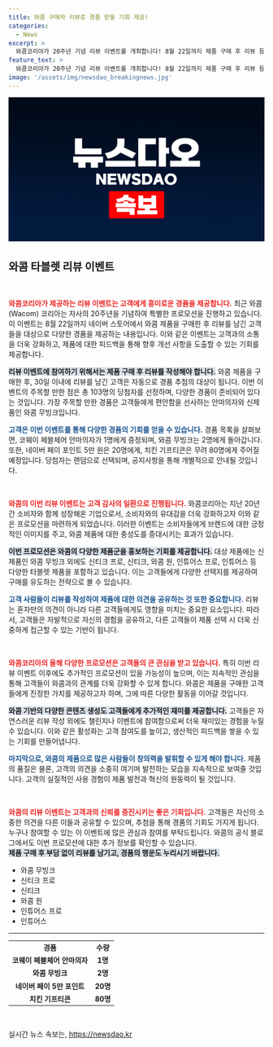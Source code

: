 ```yaml
---
title: 와콤 구매자 리뷰로 경품 받을 기회 제공!
categories:
  - News
excerpt: >
  와콤코리아가 20주년 기념 리뷰 이벤트를 개최합니다! 8월 22일까지 제품 구매 후 리뷰 등록 시, 안마의자와 신제품 와콤 무빙크, 네이버 포인트 등 푸짐한 경품을 총 103명에게 드립니다!
feature_text: >
  와콤코리아가 20주년 기념 리뷰 이벤트를 개최합니다! 8월 22일까지 제품 구매 후 리뷰 등록 시, 안마의자와 신제품 와콤 무빙크, 네이버 포인트 등 푸짐한 경품을 총 103명에게 드립니다!
image: '/assets/img/newsdao_breakingnews.jpg'
---
```


<p><img src="/assets/img/newsdao_breakingnews.jpg" alt="implanttips 속보" /></p>

<h2 data-ke-size="size26">와콤 타블렛 리뷰 이벤트</h2>

<p data-ke-size="size16">&nbsp;</p>

<p><b><span style="color: #ee2323;">와콤코리아가 제공하는 리뷰 이벤트는 고객에게 흥미로운 경품을 제공합니다.</span></b> 최근 와콤(Wacom) 코리아는 자사의 20주년을 기념하여 특별한 프로모션을 진행하고 있습니다. 이 이벤트는 8월 22일까지 네이버 스토어에서 와콤 제품을 구매한 후 리뷰를 남긴 고객들을 대상으로 다양한 경품을 제공하는 내용입니다. 이와 같은 이벤트는 고객과의 소통을 더욱 강화하고, 제품에 대한 피드백을 통해 향후 개선 사항을 도출할 수 있는 기회를 제공합니다.</p>

<p><b><span style="background-color: #21538527;">리뷰 이벤트에 참여하기 위해서는 제품 구매 후 리뷰를 작성해야 합니다.</span></b> 와콤 제품을 구매한 후, 30일 이내에 리뷰를 남긴 고객은 자동으로 경품 추첨의 대상이 됩니다. 이번 이벤트의 주목할 만한 점은 총 103명의 당첨자를 선정하며, 다양한 경품이 준비되어 있다는 것입니다. 가장 주목할 만한 경품은 고객들에게 편안함을 선사하는 안마의자와 신제품인 와콤 무빙크입니다.</p>

<p><b><span style="color: #1a5490;">고객은 이번 이벤트를 통해 다양한 경품의 기회를 얻을 수 있습니다.</span></b> 경품 목록을 살펴보면, 코웨이 페블체어 안마의자가 1명에게 증정되며, 와콤 무빙크는 2명에게 돌아갑니다. 또한, 네이버 페이 포인트 5만 원은 20명에게, 치킨 기프티콘은 무려 80명에게 주어질 예정입니다. 당첨자는 랜덤으로 선택되며, 공지사항을 통해 개별적으로 안내될 것입니다.</p>

<p data-ke-size="size16">&nbsp;</p>

<p><b><span style="color: #ee2323;">와콤의 이번 리뷰 이벤트는 고객 감사의 일환으로 진행됩니다.</span></b> 와콤코리아는 지난 20년간 소비자와 함께 성장해온 기업으로서, 소비자와의 유대감을 더욱 강화하고자 이와 같은 프로모션을 마련하게 되었습니다. 이러한 이벤트는 소비자들에게 브랜드에 대한 긍정적인 이미지를 주고, 와콤 제품에 대한 충성도를 증대시키는 효과가 있습니다.  </p>

<p><b><span style="background-color: #21538527;">이번 프로모션은 와콤의 다양한 제품군을 홍보하는 기회를 제공합니다.</span></b> 대상 제품에는 신제품인 와콤 무빙크 외에도 신티크 프로, 신티크, 와콤 원, 인튜어스 프로, 인튜어스 등 다양한 타블렛 제품을 포함하고 있습니다. 이는 고객들에게 다양한 선택지를 제공하여 구매를 유도하는 전략으로 볼 수 있습니다.</p>

<p><b><span style="color: #1a5490;">고객 사람들이 리뷰를 작성하여 제품에 대한 의견을 공유하는 것 또한 중요합니다.</span></b> 리뷰는 혼자만의 의견이 아니라 다른 고객들에게도 영향을 미치는 중요한 요소입니다. 따라서, 고객들은 자발적으로 자신의 경험을 공유하고, 다른 고객들이 제품 선택 시 더욱 신중하게 접근할 수 있는 기반이 됩니다.</p>

<p data-ke-size="size16">&nbsp;</p>

<p><b><span style="color: #ee2323;">와콤코리아의 올해 다양한 프로모션은 고객들의 큰 관심을 받고 있습니다.</span></b> 특히 이번 리뷰 이벤트 이후에도 추가적인 프로모션이 있을 가능성이 높으며, 이는 지속적인 관심을 통해 고객들이 와콤과의 관계를 더욱 강화할 수 있게 합니다. 와콤은 제품을 구매한 고객들에게 진정한 가치를 제공하고자 하며, 그에 따른 다양한 활동을 이어갈 것입니다. </p>

<p><b><span style="background-color: #21538527;">와콤 기반의 다양한 콘텐츠 생성도 고객들에게 추가적인 재미를 제공합니다.</span></b> 고객들은 자연스러운 리뷰 작성 외에도 챌린지나 이벤트에 참여함으로써 더욱 재미있는 경험을 누릴 수 있습니다. 이와 같은 활성화는 고객 참여도를 높이고, 생산적인 피드백을 쌓을 수 있는 기회를 만들어냅니다.</p>

<p><b><span style="color: #1a5490;">마지막으로, 와콤의 제품으로 많은 사람들이 창의력을 발휘할 수 있게 해야 합니다.</span></b> 제품의 품질은 물론, 고객의 의견을 소중히 여기며 발전하는 모습을 지속적으로 보여줄 것입니다. 고객의 실질적인 사용 경험이 제품 발전과 혁신의 원동력이 될 것입니다.</p>

<p data-ke-size="size16">&nbsp;</p>

<p><b><span style="color: #ee2323;">와콤의 리뷰 이벤트는 고객과의 신뢰를 증진시키는 좋은 기회입니다.</span></b> 고객들은 자신의 소중한 의견을 다른 이들과 공유할 수 있으며, 추첨을 통해 경품의 기회도 가지게 됩니다. 누구나 참여할 수 있는 이 이벤트에 많은 관심과 참여를 부탁드립니다. 와콤의 공식 블로그에서도 이번 프로모션에 대한 추가 정보를 확인할 수 있습니다.<br />
<b><span style="background-color: #21538527;">제품 구매 후 부담 없이 리뷰를 남기고, 경품의 행운도 누리시기 바랍니다.</span></b> </p>

<ul>
    <li>와콤 무빙크</li>
    <li>신티크 프로</li>
    <li>신티크</li>
    <li>와콤 원</li>
    <li>인튜어스 프로</li>
    <li>인튜어스</li>
</ul>

<hr>

<table style="width: 100%;">
    <tr>
        <td style="text-align: center; height: 17px;"><b>경품</b></td>
        <td style="text-align: center; height: 17px;"><b>수량</b></td>
    </tr>
    <tr>
        <td style="text-align: center; height: 17px;"><b>코웨이 페블체어 안마의자</b></td>
        <td style="text-align: center; height: 17px;"><b>1명</b></td>
    </tr>
    <tr>
        <td style="text-align: center; height: 17px;"><b>와콤 무빙크</b></td>
        <td style="text-align: center; height: 17px;"><b>2명</b></td>
    </tr>
    <tr>
        <td style="text-align: center; height: 17px;"><b>네이버 페이 5만 포인트</b></td>
        <td style="text-align: center; height: 17px;"><b>20명</b></td>
    </tr>
    <tr>
        <td style="text-align: center; height: 17px;"><b>치킨 기프티콘</b></td>
        <td style="text-align: center; height: 17px;"><b>80명</b></td>
    </tr>
</table> 

<p data-ke-size="size16">&nbsp;</p>
실시간 뉴스 속보는, <a href="https://newsdao.kr" rel="dofollow">https://newsdao.kr</a>


